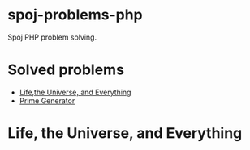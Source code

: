 # spoj-problems-php
Spoj PHP problem solving.

# Solved problems
 * [Life,the Universe, and Everything](./1.%20Life,%20the%20Universe,%20and%20Everything/README.md)
 * [Prime Generator](./2.%20Prime%20Generator/Readme.md)
 
# Life, the Universe, and Everything